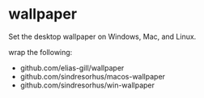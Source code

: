 # wallpaper

Set the desktop wallpaper on Windows, Mac, and Linux.

wrap the following:
- github.com/elias-gill/wallpaper
- github.com/sindresorhus/macos-wallpaper
- github.com/sindresorhus/win-wallpaper
